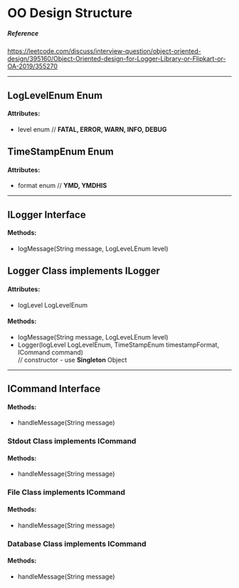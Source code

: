 # OO Design Structure

##### Reference
https://leetcode.com/discuss/interview-question/object-oriented-design/395160/Object-Oriented-design-for-Logger-Library-or-Flipkart-or-OA-2019/355270

---

## LogLevelEnum Enum
 #### Attributes:
 - level enum // __FATAL, ERROR, WARN, INFO, DEBUG__

## TimeStampEnum Enum
 #### Attributes:
 - format enum // __YMD, YMDHIS__

---

## ILogger Interface
 #### Methods:
 - logMessage(String message, LogLeveLEnum level)

## Logger Class implements ILogger
 #### Attributes:
 - logLevel LogLevelEnum
 #### Methods:
 - logMessage(String message, LogLeveLEnum level)
 - Logger(logLevel LogLevelEnum, TimeStampEnum timestampFormat, ICommand command) \
// constructor - use __Singleton__ Object

---

## ICommand Interface
 #### Methods:
 - handleMessage(String message)

### Stdout Class implements ICommand
 #### Methods:
 - handleMessage(String message)

### File Class implements ICommand
 #### Methods:
 - handleMessage(String message)

### Database Class implements ICommand
 #### Methods:
 - handleMessage(String message)